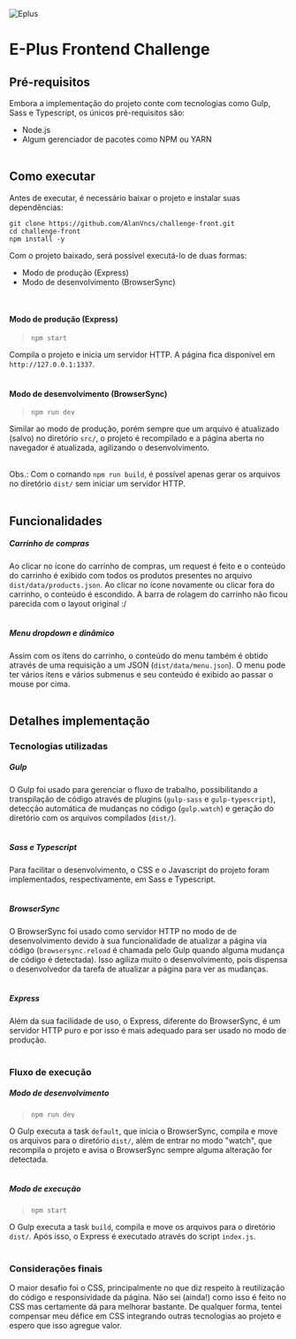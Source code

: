 

![Eplus](https://www.agenciaeplus.com.br/wp-content/themes/eplus/images/agencia-eplus-n-logo.png)

# E-Plus Frontend Challenge

## Pré-requisitos
Embora a implementação do projeto conte com tecnologias como Gulp, Sass e Typescript, os únicos pré-requisitos são:
- Node.js
- Algum gerenciador de pacotes como NPM ou YARN
<br><br>

## Como executar
Antes de executar, é necessário baixar o projeto e instalar suas dependências:
```
git clone https://github.com/AlanVncs/challenge-front.git
cd challenge-front
npm install -y
```

Com o projeto baixado, será possível executá-lo de duas formas:
- Modo de produção (Express)
- Modo de desenvolvimento (BrowserSync)
<br>

#### Modo de produção (Express)
> `npm start`

Compila o projeto e inicia um servidor HTTP. A página fica disponível em `http://127.0.0.1:1337`.
<br><br>

#### Modo de desenvolvimento (BrowserSync)
> `npm run dev`

Similar ao modo de produção, porém sempre que um arquivo é atualizado (salvo) no diretório `src/`, o projeto é recompilado e a página aberta no navegador é atualizada, agilizando o desenvolvimento.
<br><br>

Obs.: Com o comando `npm run build`, é possível apenas gerar os arquivos no diretório `dist/` sem iniciar um servidor HTTP.
<br><br>

## Funcionalidades
##### Carrinho de compras
Ao clicar no ícone do carrinho de compras, um request é feito e o conteúdo do carrinho é exibido com todos os produtos presentes no arquivo `dist/data/products.json`. Ao clicar no ícone novamente ou clicar fora do carrinho, o conteúdo é escondido.
A barra de rolagem do carrinho não ficou parecida com o layout original :/
<br><br>

##### Menu dropdown e dinâmico
Assim com os ítens do carrinho, o conteúdo do menu também é obtido através de uma requisição a um JSON (`dist/data/menu.json`). O menu pode ter vários itens e vários submenus e seu conteúdo é exibido ao passar o mouse por cima.
 <br><br>
 
 
## Detalhes implementação
 
### Tecnologias utilizadas

##### Gulp
O Gulp foi usado para gerenciar o fluxo de trabalho, possibilitando a transpilação de código através de plugins (`gulp-sass` e `gulp-typescript`), detecção automática de mudanças no código (`gulp.watch`) e geração do diretório com os arquivos compilados (`dist/`).
<br><br>

##### Sass e Typescript
Para facilitar o desenvolvimento, o CSS e o Javascript do projeto foram implementados, respectivamente, em Sass e Typescript.
<br><br>

##### BrowserSync
O BrowserSync foi usado como servidor HTTP no modo de de desenvolvimento devido à sua funcionalidade de atualizar a página via código (`browsersync.reload` é chamada pelo Gulp quando alguma mudança de código é detectada). Isso agiliza muito o desenvolvimento, pois dispensa o desenvolvedor da tarefa de atualizar a página para ver as mudanças.
<br><br>

##### Express
Além da sua facilidade de uso, o Express, diferente do BrowserSync, é um servidor HTTP puro e por isso é mais adequado para ser usado no modo de produção.
<br><br>

### Fluxo de execução

##### Modo de desenvolvimento
> ```npm run dev```

O Gulp executa a task `default`, que inicia o BrowserSync, compila e move os arquivos para o diretório `dist/`, além de entrar no modo "watch", que recompila o projeto e avisa o BrowserSync sempre alguma alteração for detectada.
<br><br>

##### Modo de execução
> ```npm start```

O Gulp executa a task `build`,  compila e move os arquivos para o diretório `dist/`.  Após isso, o Express é executado através do script `index.js`.
<br><br>

### Considerações finais
O maior desafio foi o CSS, principalmente no que diz respeito à reutilização do código e responsividade da página. Não sei (ainda!) como isso é feito no CSS mas certamente dá para melhorar bastante. De qualquer forma, tentei compensar meu défice em CSS integrando outras tecnologias ao projeto e espero que isso agregue valor.
